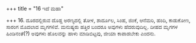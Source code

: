 +++
title = "16 ಇದೆ ಮಹಾ"

+++
16. ದೂರದಲ್ಲಿರುವ ದೊಡ್ಡ ಅರಣ್ಯದಲ್ಲಿ ತೋಳ, ಶಾರ್ದೂಲ, ಸಿಂಹ, ಜಿಂಕೆ, ಆನೆಮರಿ, ಹಂದಿ, ಕಾಡುಕೋಣ, ಸಾರಂಗ ಮೊದಲಾದ ಮೃಗಗಳಿವೆ. ಮನುಷ್ಯರು ಹತ್ತಿರ ಬಂದರೂ ಅವುಗಳು ಹೆದರುವುದಿಲ್ಲ. ದೀಹದ ಮೃಗಗಳ ಹಿಂಡಿನಂತೆ(?) ಅವುಗಳು ಹೊಲವನ್ನು ಹಾಳು ಮಾಡಿಬಿಟ್ಟವು, ಜೀಯಾ ಕಾಪಾಡಬೇಕು ಎಂದನು.